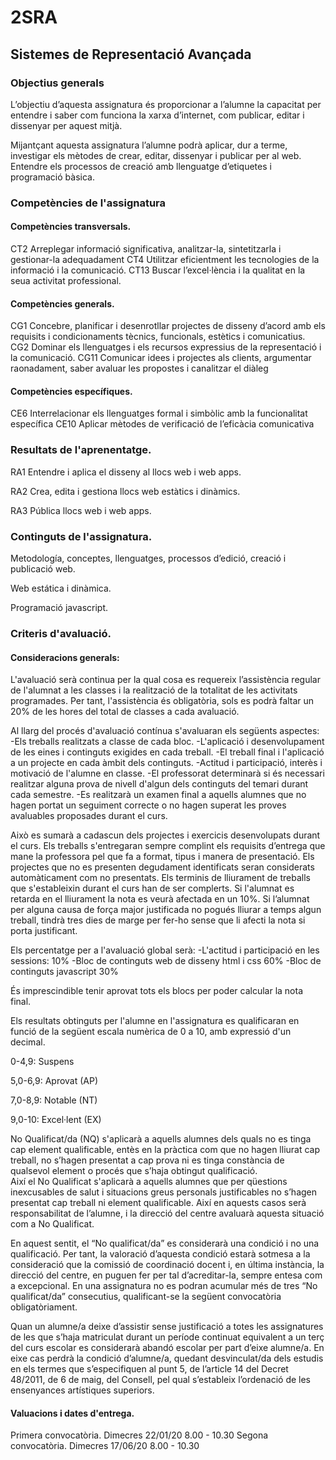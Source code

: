 # 2SRA
## Sistemes de Representació Avançada
### Objectius generals

L’objectiu d’aquesta assignatura és proporcionar a l’alumne la capacitat per entendre i saber com funciona la xarxa d’internet, com publicar, editar i dissenyar per aquest mitjà. 

Mijantçant aquesta assignatura l’alumne podrà aplicar, dur a terme, investigar els mètodes de crear, editar, dissenyar i publicar per al web. Entendre els processos de creació amb llenguatge d’etiquetes i programació bàsica.

### Competències de l'assignatura

#### Competències transversals.

CT2 Arreplegar informació significativa, analitzar-la, sintetitzarla i gestionar-la adequadament
CT4 Utilitzar eficientment les tecnologies de la informació i la comunicació.
CT13 Buscar l’excel·lència i la qualitat en la seua activitat professional.

#### Competències generals.

CG1 Concebre, planificar i desenrotllar projectes de disseny d’acord amb els requisits i condicionaments tècnics, funcionals, estètics i comunicatius.
CG2 Dominar els llenguatges i els recursos expressius de la representació i la comunicació.
CG11 Comunicar idees i projectes als clients, argumentar raonadament, saber avaluar les propostes i canalitzar el diàleg

#### Competències específiques.

CE6 Interrelacionar els llenguatges formal i simbòlic amb la funcionalitat específica
CE10 Aplicar mètodes de verificació de l’eficàcia comunicativa

### Resultats de l'aprenentatge.

RA1 Entendre i aplica el disseny al llocs web i web apps.

RA2 Crea, edita i gestiona llocs web estàtics i dinàmics.

RA3 Pública llocs web i web apps.

### Continguts de l'assignatura.

Metodología, conceptes, llenguatges, processos d’edició, creació  i publicació web.

Web estática i dinàmica. 

Programació javascript.

### Criteris d'avaluació.

#### Consideracions generals:  
 
L'avaluació serà continua per la qual cosa es requereix l’assistència regular de l'alumnat a les classes i la realització de la totalitat de les activitats programades. Per tant, l'assistència és obligatòria, sols es podrà faltar un 20% de les hores del total de classes a cada avaluació.

Al llarg del procés d'avaluació contínua s'avaluaran els següents aspectes:
-Els treballs realitzats a classe de cada bloc.
-L'aplicació i desenvolupament de les eines i continguts exigides en cada treball. 
-El treball final i l'aplicació a un projecte en cada àmbit dels continguts. 
-Actitud i participació, interès i motivació de l'alumne en classe. 
-El professorat determinarà si és necessari realitzar alguna prova de nivell d'algun dels continguts del temari durant cada semestre. 
-Es realitzarà un examen final a aquells alumnes que no hagen portat un seguiment correcte o no hagen superat les proves avaluables proposades durant el curs.

Això es sumarà a cadascun dels projectes i exercicis desenvolupats durant el curs. 
Els treballs s'entregaran sempre complint els requisits d’entrega que mane la professora pel que fa a format, tipus i manera de presentació.
Els projectes que no es presenten degudament identificats seran considerats automàticament com no presentats. 
Els terminis de lliurament de treballs que s'estableixin durant el curs han de ser complerts. Si l'alumnat es retarda en el lliurament la nota es veurà afectada en un 10%. Si l’alumnat per alguna causa de força major justificada no pogués lliurar a temps algun treball, tindrà tres dies de marge per fer-ho sense que li afecti la nota si porta justificant.  
 
Els percentatge per a l'avaluació global serà: 
-L'actitud i participació en les sessions: 10%
-Bloc de continguts web de disseny html i css 60% 
-Bloc de continguts javascript 30% 
 
És imprescindible tenir aprovat tots els blocs per poder calcular la nota final.

Els resultats obtinguts per l'alumne en l'assignatura es qualificaran en funció de la següent escala numèrica de 0 a 10, amb expressió d'un decimal.  

0-4,9: Suspens  

5,0-6,9: Aprovat (AP)

7,0-8,9: Notable (NT)

9,0-10: Excel·lent (EX)

No Qualificat/da (NQ) s'aplicarà a aquells alumnes dels quals no es tinga cap element qualificable, entès en la pràctica com que no hagen lliurat cap treball, no s’hagen presentat a cap prova ni es tinga constància de qualsevol element o procés que s’haja obtingut qualificació.  
Així el No Qualificat s'aplicarà a aquells alumnes que per qüestions inexcusables de salut i situacions greus personals justificables no s’hagen presentat cap treball ni element qualificable. Així en aquests casos serà responsabilitat de l’alumne, i la direcció del centre avaluarà aquesta situació com a No Qualificat.

En aquest sentit, el “No qualificat/da” es considerarà una condició i no una qualificació. Per tant, la valoració d’aquesta condició estarà sotmesa a la consideració que la comissió de coordinació docent i, en última instància, la direcció del centre, en puguen fer per tal d’acreditar-la, sempre entesa com a excepcional. En una assignatura no es podran acumular més de tres “No qualificat/da” consecutius, qualificant-se la següent convocatòria obligatòriament.

Quan un alumne/a deixe d’assistir sense justificació a totes les assignatures de les que s’haja matriculat durant un període continuat equivalent a un terç del curs escolar es considerarà abandó escolar per part d’eixe alumne/a. En eixe cas perdrà la condició d’alumne/a, quedant desvinculat/da dels estudis en els termes que s’especifiquen al punt 5, de l’article 14 del Decret 48/2011, de 6 de maig, del Consell, pel qual s’estableix l’ordenació de les ensenyances artístiques superiors.

#### Valuacions i dates d'entrega.

Primera convocatòria. Dimecres 22/01/20 8.00 - 10.30
Segona convocatòria. Dimecres 17/06/20 8.00 - 10.30

